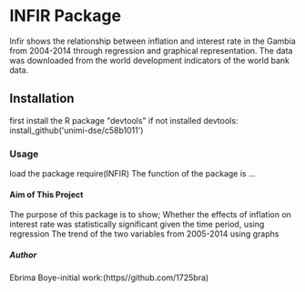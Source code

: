 # INFIR Package

Infir shows the relationship between inflation and interest rate in the Gambia from 2004-2014 through regression and graphical representation. The data was downloaded from the world development indicators of the world bank data.

## Installation

 first install the R package "devtools" if not installed
devtools: install_github('unimi-dse/c58b1011')

### Usage

load the package
  require(INFIR)
The function of the package is ...

#### Aim of This Project

The purpose of this package is to show;
Whether the effects of inflation on interest rate was statistically significant given the time period, using regression
The trend of the two variables from 2005-2014 using graphs

##### Author
Ebrima Boye-initial work:(https//github.com/1725bra)

